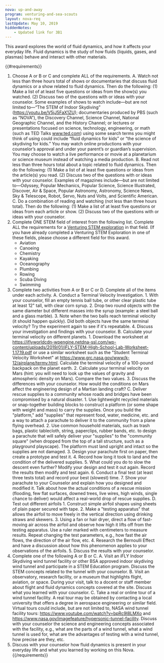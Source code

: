 ```yaml
---
nova: up-and-away
program: venturing-and-sea-scouts
layout: nova-req
lastUpdate: May 10, 2019
hiddenNotes:
    - Updated link for 3B1
---
```


This award explores the world of fluid dynamics, and how it affects your everyday life. Fluid dynamics is the study of how fluids (liquids, gases, and plasmas) behave and interact with other materials.

{{#requirements}}
1. Choose A or B or C and complete ALL of the requirements.
    A. Watch not less than three hours total of shows or documentaries that discuss fluid dynamics or a show related to fluid dynamics. Then do the following:
        (1) Make a list of at least five questions or ideas from the show(s) you watched.
        (2) Discuss two of the questions with or ideas with your counselor.
        Some examples of shows to watch include—but are not limited to—“The STEM of Indoor Skydiving” (https://youtu.be/V5jJ5FaX1ZU); documentaries produced by PBS (such as “NOVA”), the Discovery Channel, Science Channel, National Geographic Channel, and the History Channel; or lectures or presentations focused on science, technology, engineering, or math (such as TED Talks www.ted.com) using some search terms you might think of using could include “fluid dynamics for kids” or “the science of skydiving for kids.” You may watch online productions with your counselor’s approval and under your parent’s or guardian’s supervision. You may choose to watch a live performance or movie at a planetarium or science museum instead of watching a media production.
    B. Read not less than three hours total about a topic related to fluid dynamics. Then do the following:
        (1) Make a list of at least five questions or ideas from the article(s) you read.
        (2) Discuss two of the questions with or ideas with your counselor.
        Examples of magazines include—but are not limited to—Odyssey, Popular Mechanics, Popular Science, Science Illustrated, Discover, Air & Space, Popular Astronomy, Astronomy, Science News, Sky & Telescope, Robot, Servo, Nuts and Volts, and Scientific American.
    C. Do a combination of reading and watching (not less than three hours total). Then do the following:
        (1) Make a list of at least five questions or ideas from each article or show.
        (2) Discuss two of the questions with or ideas with your counselor.
2. Complete ONE STEM field of interest from the following list. Complete ALL the requirements for a [Venturing STEM exploration](../../explorations/) in that field. (If you have already completed a Venturing STEM Exploration in one of these fields, please choose a different field for this award.
    * Aviation
    * Canoeing
    * Chemistry
    * Kayaking
    * Oceanography
    * Plumbing
    * Rowing
    * Scuba Diving
    * Swimming
3. Complete two activities from A or B or C or D. Complete all of the items under each activity.
    A. Conduct a Terminal Velocity Investigation.
        1. With your counselor, fill an empty tennis ball tube, or other clear plastic tube at least 12" tall, with clear corn syrup.
        2. Drop two round objects with the same diameter but different masses into the syrup (example: a steel ball and a glass marble).
        3. Note when the two balls reach terminal velocity (it should happen quickly). Did both objects have the same terminal velocity? Try the experiment again to see if it's repeatable.
        4. Discuss your investigation and findings with your counselor.
    B. Calculate your terminal velocity on different planets.
        1. Download the worksheet at https://iflyworldcdn-wpengine.netdna-ssl.com/wp-content/uploads/2019/01/iFLY-STEM-High-School-Lab-Worksheet-1.17.19.pdf or use a similar worksheet such as the "Student Terminal Velocity Worksheet" at https://www.grc.nasa.gov/www/k-12/airplane/termv.html. Calculate the terminal velocity of a 100-pound backpack on the planet earth.
        2. Calculate your terminal velocity on Mars (hint: you will need to look up the values of gravity and atmospheric density on Mars). Compare the two values.
        3. Discuss the differences with your counselor. How would the conditions on Mars affect the engineering design of a Martian landing craft?
    C. Deliver rescue supplies to a community whose roads and bridges have been compromised by a natural disaster.
        1. Use lightweight recycled materials or snap-together building blocks to construct a platform (or some shape with weight and mass) to carry the supplies. Once you build the "platform," add "supplies" that represent food, water, medicine, etc. and a way to attach a parachute to deliver it to the community from a plane flying overhead.
        2. Use common household materials, such as trash bags, plastic tablecloth, string, paperclips, rubber bands, etc. to design a parachute that will safely deliver your "supplies" to the "community square" (when dropped from the top of a tall structure, such as a playground playscape). The platform must land upright and intact so the supplies are not damaged.
        3. Design your parachute first on paper, then create a prototype and test it.
        4. Record how long it took to land and the condition of the delivered supplies.
        5. What could you do to slow the descent even further? Modify your design and test it out again. Record the results then modify and test again.
        6. Conduct a final test (at least three tests total) and record your best (slowest) time.
        7. Show your parachute to your Counselor and explain how you designed and modified it. Talk about how the actual conditions of a rescue mission (flooding, few flat surfaces, downed trees, live wires, high winds, single chance to deliver) would affect a real-world drop of rescue supplies.
    D. Test out different airfoils
        1. Construct simple airfoil shapes using sheets of plain paper secured with tape.
        2. Make a "testing apparatus" that allows the airfoil to move freely in the vertical direction using drinking straws and skewers.
        3. Using a fan or hair dryer, direct a flow of fast-moving air across the airfoil and observe how high it lifts off from the testing apparatus. Use a ruler marked with centimeters to measure results. Repeat changing the test parameters, e.g., how fast the air flows, the direction of the air flow, etc.
        4. Research the Bernoulli Effect and have a discussion about how this phenomenon applies to your observations of the airfoils.
        5. Discuss the results with your counselor.
4. Complete one of the following A or B or C.
    A. Visit an iFLY Indoor Skydiving wind tunnel facility or other BSA approved indoor skydiving wind tunnel and participate in a STEM Education program. Discuss the STEM concepts related to the tunnel with your counselor.
    B. Visit an observatory, research facility, or a museum that highlights flight, aviation, or space. During your visit, talk to a docent or staff member about flight and fluid dynamics concepts covered at the site. Discuss what you learned with your counselor.
    C. Take a real or online tour of a wind tunnel facility. A real tour may be obtained by contacting a local university that offers a degree in aerospace engineering or similar field. Virtual tours could include, but are not limited to, NASA wind tunnel facility tours: https://www.youtube.com/watch?v=bpRc9I8LMXo and https://www.nasa.gov/imagefeature/hypersonic-tunnel-facility. Discuss with your counselor the science and engineering concepts associated with the facility, e.g., what are the parts of a wind tunnel, what a wind tunnel is used for, what are the advantages of testing with a wind tunnel, how precise are they, etc.
5. Discuss with your counselor how fluid dynamics is present in your everyday life and what you learned by working on this Nova.
{{/requirements}}
